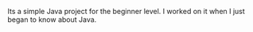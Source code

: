 Its a simple Java project for the beginner level. I worked on it when I just began to know about Java.
